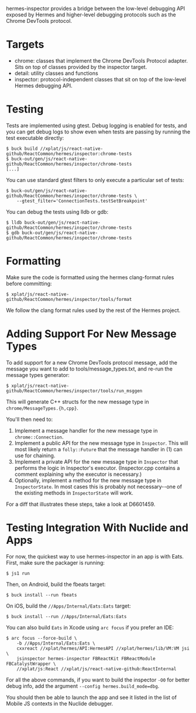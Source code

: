 hermes-inspector provides a bridge between the low-level debugging API exposed
by Hermes and higher-level debugging protocols such as the Chrome DevTools
protocol.

# Targets

 - chrome: classes that implement the Chrome DevTools Protocol adapter. Sits on
   top of classes provided by the inspector target.
 - detail: utility classes and functions
 - inspector: protocol-independent classes that sit on top of the low-level
   Hermes debugging API.

# Testing

Tests are implemented using gtest. Debug logging is enabled for tests, and you
can get debug logs to show even when tests are passing by running the test
executable directly:

```
$ buck build //xplat/js/react-native-github/ReactCommon/hermes/inspector:chrome-tests
$ buck-out/gen/js/react-native-github/ReactCommon/hermes/inspector/chrome-tests
[...]
```

You can use standard gtest filters to only execute a particular set of tests:

```
$ buck-out/gen/js/react-native-github/ReactCommon/hermes/inspector/chrome-tests \
    --gtest_filter='ConnectionTests.testSetBreakpoint'
```

You can debug the tests using lldb or gdb:

```
$ lldb buck-out/gen/js/react-native-github/ReactCommon/hermes/inspector/chrome-tests
$ gdb buck-out/gen/js/react-native-github/ReactCommon/hermes/inspector/chrome-tests
```

# Formatting

Make sure the code is formatted using the hermes clang-format rules before
committing:

```
$ xplat/js/react-native-github/ReactCommon/hermes/inspector/tools/format
```

We follow the clang format rules used by the rest of the Hermes project.

# Adding Support For New Message Types

To add support for a new Chrome DevTools protocol message, add the message you
want to add to tools/message_types.txt, and re-run the message types generator:

```
$ xplat/js/react-native-github/ReactCommon/hermes/inspector/tools/run_msggen
```

This will generate C++ structs for the new message type in
`chrome/MessageTypes.{h,cpp}`.

You'll then need to:

1. Implement a message handler for the new message type in `chrome::Connection`.
2. Implement a public API for the new message type in `Inspector`. This will
   most likely return a `folly::Future` that the message handler in (1) can use
   for chaining.
3. Implement a private API for the new message type in `Inspector` that performs
   the logic in Inspector's executor. (Inspector.cpp contains a comment
   explaining why the executor is necessary.)
4. Optionally, implement a method for the new message type in `InspectorState`.
   In most cases this is probably not necessary--one of the existing methods in
   `InspectorState` will work.

For a diff that illustrates these steps, take a look at D6601459.

# Testing Integration With Nuclide and Apps

For now, the quickest way to use hermes-inspector in an app is with Eats. First,
make sure the packager is running:

```
$ js1 run
```

Then, on Android, build the fbeats target:

```
$ buck install --run fbeats
```

On iOS, build the `//Apps/Internal/Eats:Eats` target:

```
$ buck install --run //Apps/Internal/Eats:Eats
```

You can also build `Eats` in Xcode using `arc focus` if you prefer an
IDE:

```
$ arc focus --force-build \
    -b //Apps/Internal/Eats:Eats \
    cxxreact //xplat/hermes/API:HermesAPI //xplat/hermes/lib/VM:VM jsi \
    jsinspector hermes-inspector FBReactKit FBReactModule FBCatalystWrapper \
    //xplat/js:React //xplat/js/react-native-github:ReactInternal
```

For all the above commands, if you want to build the inspector `-O0` for better
debug info, add the argument `--config hermes.build_mode=dbg`.

You should then be able to launch the app and see it listed in the list of
Mobile JS contexts in the Nuclide debugger.
